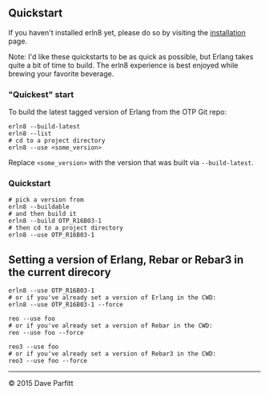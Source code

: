 ## Quickstart

If you haven't installed erln8 yet, please do so by visiting the [installation](installation.md) page.

Note: I'd like these quickstarts to be as quick as possible, but Erlang takes quite a bit of time to build. The erln8 experience is best enjoyed while brewing your favorite beverage.

### "Quickest" start
To build the latest tagged version of Erlang from the OTP Git repo:

```text
erln8 --build-latest
erln8 --list
# cd to a project directory
erln8 --use <some_version>
```

Replace `<some_version>` with the version that was built via `--build-latest`.

### Quickstart

```text
# pick a version from
erln8 --buildable
# and then build it
erln8 --build OTP_R16B03-1
# then cd to a project directory
erln8 --use OTP_R16B03-1
```




## Setting a version of Erlang, Rebar or Rebar3 in the current direcory

```text
erln8 --use OTP_R16B03-1
# or if you've already set a version of Erlang in the CWD:
erln8 --use OTP_R16B03-1 --force
```

```text
reo --use foo
# or if you've already set a version of Rebar in the CWD:
reo --use foo --force
```

```text
reo3 --use foo
# or if you've already set a version of Rebar3 in the CWD:
reo3 --use foo --force
```
---

© 2015 Dave Parfitt
